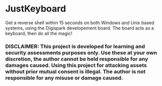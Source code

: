 # JustKeyboard

Get a reverse shell within 15 seconds on both Windows and Unix based systems, using the Digispark developement board. The board acts as a keyboard, then do all the magic! 

### DISCLAIMER: This project is developed for learning and security assessments purposes only. Use these at your own discretion, the author cannot be held responsible for any damages caused. Using this project for attacking assets without prior mutual consent is illegal. The author is not responsible for any misuse or damage caused.     
